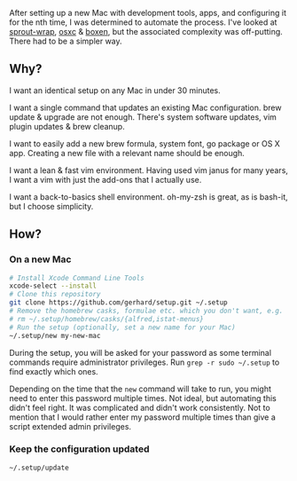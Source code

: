 After setting up a new Mac with development tools, apps, and configuring it for
the nth time, I was determined to automate the process.  I've looked at
[sprout-wrap](https://github.com/pivotal-sprout/sprout-wrap),
[osxc](https://osxc.github.io/) &amp; [boxen](https://boxen.github.com/), but
the associated complexity was off-putting.  There had to be a simpler way.

## Why?

I want an identical setup on any Mac in under 30 minutes.

I want a single command that updates an existing Mac configuration. brew update
&amp; upgrade are not enough. There's system software updates, vim plugin
updates &amp; brew cleanup.

I want to easily add a new brew formula, system font, go package or OS X app.
Creating a new file with a relevant name should be enough.

I want a lean &amp; fast vim environment. Having used vim janus for many years,
I want a vim with just the add-ons that I actually use.

I want a back-to-basics shell environment. oh-my-zsh is great, as is bash-it,
but I choose simplicity.

## How?

### On a new Mac

```sh
# Install Xcode Command Line Tools
xcode-select --install
# Clone this repository
git clone https://github.com/gerhard/setup.git ~/.setup
# Remove the homebrew casks, formulae etc. which you don't want, e.g.
# rm ~/.setup/homebrew/casks/{alfred,istat-menus}
# Run the setup (optionally, set a new name for your Mac)
~/.setup/new my-new-mac
```

During the setup, you will be asked for your password as some terminal commands
require administrator privileges. Run `grep -r sudo ~/.setup` to find exactly
which ones.

Depending on the time that the `new` command will take to run, you might need
to enter this password multiple times. Not ideal, but automating this didn't
feel right. It was complicated and didn't work consistently. Not to mention
that I would rather enter my password multiple times than give a script
extended admin privileges.

### Keep the configuration updated

```
~/.setup/update
```
